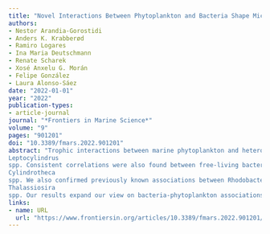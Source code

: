 ```yaml
---
title: "Novel Interactions Between Phytoplankton and Bacteria Shape Microbial Seasonal Dynamics in Coastal Ocean Waters"
authors:
- Nestor Arandia-Gorostidi
- Anders K. Krabberød
- Ramiro Logares
- Ina Maria Deutschmann
- Renate Scharek
- Xosé Anxelu G. Morán
- Felipe González
- Laura Alonso-Sáez
date: "2022-01-01"
year: "2022"
publication-types:
- article-journal
journal: "*Frontiers in Marine Science*"
volume: "9"
pages: "901201"
doi: "10.3389/fmars.2022.901201"
abstract: "Trophic interactions between marine phytoplankton and heterotrophic bacteria are at the base of the biogeochemical carbon cycling in the ocean. However, the specific interactions taking place between phytoplankton and bacterial taxa remain largely unexplored, particularly out of phytoplankton blooming events. Here, we applied network analysis to a 3.5-year time-series dataset to assess the specific associations between different phytoplankton and bacterial taxa along the seasonal scale, distinguishing between free-living and particle-attached bacteria. Using a newly developed network post-analysis technique we removed bacteria-phytoplankton correlations that were primarily driven by environmental parameters, to detect potential biotic interactions. Our results indicate that phytoplankton dynamics may be a strong driver of the inter-annual variability in bacterial community composition. We found the highest abundance of specific bacteria-phytoplankton associations in the particle-attached fraction, indicating a tighter bacteria-phytoplankton association than in the free-living fraction. In the particle-associated fraction we unveiled novel potential associations such as the one between Planctomycetes taxa and the diatom
Leptocylindrus
spp. Consistent correlations were also found between free-living bacterial taxa and different diatoms, including novel associations such as those between SAR11 with Naviculales diatom order, and between Actinobacteria and
Cylindrotheca
spp. We also confirmed previously known associations between Rhodobacteraceae and
Thalassiosira
spp. Our results expand our view on bacteria-phytoplankton associations, suggesting that taxa-specific interactions may largely impact the seasonal dynamics of heterotrophic bacterial communities."
links:
- name: URL
  url: "https://www.frontiersin.org/articles/10.3389/fmars.2022.901201/full"
---
```

